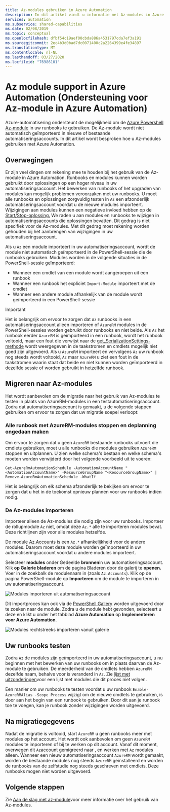 ```yaml
---
title: Az-modules gebruiken in Azure Automation
description: In dit artikel vindt u informatie met Az-modules in Azure Automation
services: automation
ms.subservice: shared-capabilities
ms.date: 02/08/2019
ms.topic: conceptual
ms.openlocfilehash: dfbf54c19aef00cbda886a4531797cda7ef3a191
ms.sourcegitcommit: 2ec4b3d0bad7dc0071400c2a2264399e4fe34897
ms.translationtype: MT
ms.contentlocale: nl-NL
ms.lasthandoff: 03/27/2020
ms.locfileid: "76986101"
---
```

# <a name="az-module-support-in-azure-automation"></a>Az module support in Azure Automation (Ondersteuning voor Az-module in Azure Automation)

Azure-automatisering ondersteunt de mogelijkheid om de [Azure Powershell Az-module](/powershell/azure/new-azureps-module-az?view=azps-1.1.0) in uw runbooks te gebruiken. De Az-module wordt niet automatisch geïmporteerd in nieuwe of bestaande automatiseringsaccounts. In dit artikel wordt besproken hoe u Az-modules gebruiken met Azure Automation.

## <a name="considerations"></a>Overwegingen

Er zijn veel dingen om rekening mee te houden bij het gebruik van de Az-module in Azure Automation. Runbooks en modules kunnen worden gebruikt door oplossingen op een hoger niveau in uw automatiseringsaccount. Het bewerken van runbooks of het upgraden van modules kan mogelijk problemen veroorzaken met uw runbooks. U moet alle runbooks en oplossingen zorgvuldig testen in `Az` een afzonderlijk automatiseringsaccount voordat u de nieuwe modules importeert. Wijzigingen aan modules kunnen een negatieve invloed hebben op de [Start/Stop-oplossing.](automation-solution-vm-management.md) We raden u aan modules en runbooks te wijzigen in automatiseringsaccounts die oplossingen bevatten. Dit gedrag is niet specifiek voor de Az-modules. Met dit gedrag moet rekening worden gehouden bij het aanbrengen van wijzigingen in uw automatiseringsaccount.

Als u `Az` een module importeert in uw automatiseringsaccount, wordt de module niet automatisch geïmporteerd in de PowerShell-sessie die de runbooks gebruiken. Modules worden in de volgende situaties in de PowerShell-sessie geïmporteerd:

* Wanneer een cmdlet van een module wordt aangeroepen uit een runbook
* Wanneer een runbook het expliciet `Import-Module` importeert met de cmdlet
* Wanneer een andere module afhankelijk van de module wordt geïmporteerd in een PowerShell-sessie

> [!IMPORTANT]
> Het is belangrijk om ervoor te zorgen dat `Az` runbooks in een automatiseringsaccount alleen importeren of `AzureRM` modules in de PowerShell-sessies worden gebruikt door runbooks en niet beide. Als `Az` het runbook eerder `AzureRM` is geïmporteerd in een runbook, wordt het runbook voltooid, maar een fout die verwijst naar de [get_SerializationSettings-methode](troubleshoot/runbooks.md#get-serializationsettings) wordt weergegeven in de taakstromen en cmdlets mogelijk niet goed zijn uitgevoerd. Als u `AzureRM` importeert en vervolgens `Az` uw runbook nog steeds wordt voltooid, `Az` maar `AzureRM` u ziet een fout in de taakstromen waarin staat dat beide en niet kunnen worden geïmporteerd in dezelfde sessie of worden gebruikt in hetzelfde runbook.

## <a name="migrating-to-az-modules"></a>Migreren naar Az-modules

Het wordt aanbevolen om de migratie naar het gebruik van Az-modules te testen in plaats van AzureRM-modules in een testautomatiseringsaccount. Zodra dat automatiseringsaccount is gemaakt, u de volgende stappen gebruiken om ervoor te zorgen dat uw migratie soepel verloopt:

### <a name="stop-and-unschedule-all-runbook-that-uses-azurerm-modules"></a>Alle runbook met AzureRM-modules stoppen en deplanning ongedaan maken

Om ervoor te zorgen dat u geen `AzureRM` bestaande runbooks uitvoert die cmdlets gebruiken, moet u alle runbooks die modules gebruiken `AzureRM` stoppen en uitplannen. U zien welke schema's bestaan en welke schema's moeten worden verwijderd door het volgende voorbeeld uit te voeren:

  ```powershell-interactive
  Get-AzureRmAutomationSchedule -AutomationAccountName "<AutomationAccountName>" -ResourceGroupName "<ResourceGroupName>" | Remove-AzureRmAutomationSchedule -WhatIf
  ```

Het is belangrijk om elk schema afzonderlijk te bekijken om ervoor te zorgen dat u het in de toekomst opnieuw plannen voor uw runbooks indien nodig.

### <a name="import-the-az-modules"></a>De Az-modules importeren

Importeer alleen de Az-modules die nodig zijn voor uw runbooks. Importeer de rollupmodule `Az` niet, omdat deze `Az.*` alle te importeren modules bevat. Deze richtlijnen zijn voor alle modules hetzelfde.

De module [Az.Accounts](https://www.powershellgallery.com/packages/Az.Accounts/1.1.0) is een `Az.*` afhankelijkheid voor de andere modules. Daarom moet deze module worden geïmporteerd in uw automatiseringsaccount voordat u andere modules importeert.

Selecteer **modules** onder Gedeelde **bronnen**in uw automatiseringsaccount. Klik **op Galerie bladeren** om de pagina Bladeren door de galerij te **openen.**  Voer in de zoekbalk de modulenaam in (zoals `Az.Accounts`). Klik op de pagina PowerShell-module op **Importeren** om de module te importeren in uw automatiseringsaccount.

![Modules importeren uit automatiseringsaccount](media/az-modules/import-module.png)

Dit importproces kan ook via de [PowerShell Gallery](https://www.powershellgallery.com) worden uitgevoerd door te zoeken naar de module. Zodra u de module hebt gevonden, selecteert u deze en klikt u onder het tabblad **Azure Automation** op **Implementeren voor Azure Automation**.

![Modules rechtstreeks importeren vanuit galerie](media/az-modules/import-gallery.png)

## <a name="test-your-runbooks"></a>Uw runbooks testen

Zodra `Az` de modules zijn geïmporteerd in uw automatiseringsaccount, u nu beginnen met het bewerken van uw runbooks om in plaats daarvan de Az-module te gebruiken. De meerderheid van de cmdlets hebben `AzureRM` dezelfde naam, behalve voor is veranderd in `Az`. Zie [lijst met uitzonderingen](/powershell/azure/migrate-from-azurerm-to-az#update-cmdlets-modules-and-parameters)voor een lijst met modules die dit proces niet volgen.

Een manier om uw runbooks te testen voordat u uw runbook `Enable-AzureRMAlias -Scope Process` wijzigt om de nieuwe cmdlets te gebruiken, is door aan het begin van een runbook te gebruiken. Door dit aan je runbook toe te voegen, kan je runbook zonder wijzigingen worden uitgevoerd.

## <a name="after-migration-details"></a>Na migratiegegevens

Nadat de migratie is voltooid, start `AzureRM` u geen runbooks meer met modules op het account. Het wordt ook aanbevolen om geen `AzureRM` modules te importeren of bij te werken op dit account. Vanaf dit moment, overwegen dit `Az`account gemigreerd naar , en werken met `Az` modules alleen. Wanneer een nieuw automatiseringsaccount `AzureRM` wordt gemaakt, worden de bestaande modules nog steeds `AzureRM` geïnstalleerd en worden de runbooks van de zelfstudie nog steeds geschreven met cmdlets. Deze runbooks mogen niet worden uitgevoerd.

## <a name="next-steps"></a>Volgende stappen

Zie [Aan de slag met az-module](/powershell/azure/get-started-azureps?view=azps-1.1.0)voor meer informatie over het gebruik van Az-modules.
